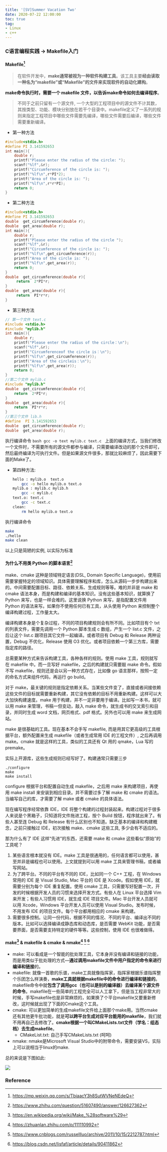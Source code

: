 ```yaml
---
title: '[SV]Summer Vacation Two'
date: 2020-07-22 12:00:00
toc: true
tag:
- Linux
- c++
---
```



### C语言编程实践 -> Makefile入门


#### Makefile[^1]

> 在软件开发中，**make通常被视为一种软件构建工具**。该工具主要**经由读取一种名为“makefile”或“Makefile”的文件来实现软件的自动化建构**。

**make命令执行时，需要一个 makefile 文件，以告诉make命令如何去编译程序**。

> 不同于之前只留有一个源文件, 一个大型的工程项目中的源文件不计其数，其按类型、功能、模块分别放在若干个目录中。makefile定义了一系列的规则来指定工程项目中哪些文件需要先编译，哪些文件需要后编译，哪些文件需要重新编译。


+ 第一种方法
```cpp
#include<stdio.h>
#define PI 3.141592653
int main(){
    double r;
    printf("Please enter the radius of the circle: ");
    scanf("%lf",&r);
    printf("Circumference of the circle is: ");
    printf("%lf\n",r*PI*2);
    printf("Area of the circle is: ");
    printf("%lf\n",r*r*PI);
    return 0;
}
```

+ 第二种方法
```cpp
#include<stdio.h>
#define PI 3.141592653
double  get_circumference(double r);
double  get_area(double r);
int main(){
    double r;
    printf("Please enter the radius of the circle ");
    scanf("%lf",&r);
    printf("Circumference of the circle is: ");
    printf("%lf\n",get_circumference(r));
    printf("Area of the circle is: ");
    printf("%lf\n",get_area(r));
    return 0;
}
double  get_circumference(double r){
     return  2*PI*r;
}
double  get_area(double r){
     return  PI*r*r;
}
```


+ 第三种方法
```cpp
// 第一个文件 text.c
#include <stdio.h>
#include "mylib.h"
int main(){
    double r;
    printf("Please enter the radius of the circle：\n");
    scanf("%lf",&r);
    printf("Circumferenceof the circle is：\n");
    printf("%lf\n",get_circumference(r));
    printf("Area of the circleis：\n");
    printf("%lf\n",get_area(r));
    return 0;
}
//第二个文件 mylib.c
#include "mylib.h"
double  get_circumference(double r){
    return  2*PI*r;
}
double  get_area(double r){
    return  PI*r*r;
}
//第三个文件 lib.h
#define  PI 3.141592653
double  get_circumference(double r);
double  get_area(double r);
```
执行编译命令
    ```bash
    gcc -o text mylib.c text.c
    ```
上面的编译方式，当我们修改一个文件时，不需要所有的源文件都参与编译，只需要编译改动的那个文件即可，然后最终编译为可执行文件。但是如果源文件很多，那就比较麻烦了，因此需要下面的Make了。


+ 第四种方法:

    ```bash
    hello : mylib.o  text.o
        gcc -o hello mylib.o text.o
    mylib.o : mylib.c mylib.h
        gcc -c mylib.c
    text.o: text.c
        gcc -c text.c
    clean:
        rm hello mylib.o text.o
    ```
执行编译命令
```bash
make
./hello
make clean
```

以上只是简陋的实例, 以实际为标准


#### 为什么不用类 Python 的脚本语言[^2]

make、cmake 这种是领域特定语言(DSL, Domain Specific Language)，使用前需要掌握特定的领域知识。具体需要理解程序和库，怎么从源码一步步构建出来的。中间需要配置目标、路径、依赖关系、生成规则等等。难的并非是 make 和 cmake 语法本身，而是构建和编译的基本知识。没有这些基本知识，就算换了 Python 来写，也是一样会难的。这里说换 Python 来写，是指配置文件用 Python 的语法来写。如果你不使用任何已有工具，从头使用 Python 来控制整个编译构建过程，工作量太大。

编译构建本身是个复杂过程，不同的项目构建规则会有所不同。比如项目有个 txt 的列表文件，需要先调用一个 Python 脚本生成 c 数组，产生一个 list.c 文件，之后让这个 list.c 跟项目其它文件一起编译。或者项目有 Debug 和 Release 两种设置，Debug 不优化，Release 使用 O3 优化。或者项目依赖一个第三方库，需要指定库的路径。

总需要某种方式来告诉构建工具，各种各样的规则。使用 make 工具，规则就写在 makefile 中。而一旦写好 makefile，之后的构建就只需要敲 make 命令。假如不写 makefile，规则还是会以另一种方式存在，比如像 go 语言那样，按照一定的命名方式来组件代码，再运行 go build。

对于 make，最关键的规则是指定依赖关系。当某些文件变了，直接或者间接依赖这些文件的目标就需要重新构建，其它没有依赖的目标不用重新构建。这样可以大大加快构建速度。make 用于构建，并不一定非要用于编译。比如写一本书，就可以用 make 来管理，书稿一但变动，敲入 make 命令，就生成书的交叉索引和目录，并同时生成 word 文档，网页格式、pdf 格式。另外也可以用 make 来生成网站。

make 是很基础的工具。现在基本不会手写 makefile, 而是用其它更高级的工具根据平台，额外配置来生成 makefile（或者生成常用 IDE 的工程文件）, 之后再调用 make。cmake 就是这样的工具，类似的工具还有 Qt 用的 qmake，Lua 写的 premake。

实际上开源库，这些生成规则已经写好了。构建通常只需要三步

```text
./configure
make
make install
```

configure 根据平台和配置自动生成 makefile，之后用 make 来构建项目，再使用 make install 来安装到相应目录。并不需要过多了解 make 和 cmake 的语法。当编写自己的库，才需要了解 make 或者 cmake 的具体语法。

现在编写程序经常依靠 IDE，IDE 将整个构建的过程封装起来。构建过程对于很多人来说是个黑箱子，只知道将文件拖进工程，按个 Build 按钮，程序就出来了。有些人甚至连 Debug 和 Release 有什么区别也不知道。缺乏基本的编译和构建概念，之前只接触过 IDE，初次接触 make、cmake 这些工具, 多少会有不适应的。

那为什么有了 IDE 这样“先进”的东西，还需要 make 和 cmake 这些看似“原始”的工具呢？

1. 某些语言根本就没有 IDE。make 工具是很通用的，任何语言都可以使用，甚至并非是编程也可以使用。上文就提到可以用 make 工具来管理书稿，或者编写网站。
2. 为了跨平台。不同的平台有不同的 IDE，比如同一个 C++ 工程，在 Windows 常用的 IDE 是 Visual Studio, Mac 平台的 IDE 是 Xcode。假如使用 IDE，就需要分别为每个 IDE 重复配置。使用 cmake 工具，只需要写好配置一次，开发的时候根据开发人员的习惯来选择开发方式。有些人在 Linux 平台选择 Vim 来开发；有些人习惯用 IDE，就生成 IDE 项目文件。Mac 平台开发人员就可以用 Xcode，Windows 平台开发人员可以使用 Visual Studio。发布时候，不用发布 IDE 的项目文件。每个平台都用相应的 cmake 来构建。
3. 需要很多控制。让同一份代码，根据不同的情况、不同的平台、编译出不同的版本。比如可以选择编译成静态库和动态库，是否需要 WebKit 功能，是否需要界面，是否需要支持特定的硬件等等。这些控制，使用 IDE 也很难做得。


#### make[^3] & makefile & cmake & nmake[^4] [^5] [^6]

+ make: 可以看成是一个智能的批处理工具，它本身并没有编译和链接的功能，而是用类似于批处理的方式—**通过调用makefile文件中用户指定的命令来进行编译和链接**的。
+ makefile: 就像一首歌的乐谱，make工具就像指挥家，指挥家根据乐谱指挥整个乐团怎么样演奏，**make工具就根据makefile中的命令进行编译和链接的**。makefile命令中就**包含了调用gcc（也可以是别的编译器）去编译某个源文件的命令**。makefile在一些简单的工程完全可以人工拿下，但是当工程非常大的时候，手写makefile也是非常麻烦的，如果换了个平台makefile又要重新修改，这时候就出现了下面的Cmake这个工具。
+ cmake: 可以更加简单的生成makefile文件给上面那个make用。当然cmake还有其他更牛批功能，就是**可以跨平台生成对应平台能用的makefile**，我们就不用再自己去修改了。**cmake根据一个叫CMakeLists.txt文件（学名：组态档）去生成makefile**。
  + CMakeList.txt: 自己手写CMakeLists.txt (呵呵)
+ nmake: nmake是Microsoft Visual Studio中的附带命令，需要安装VS，实际上可以说相当于linux的make.

总的来说是下图如此:

![](/img/program/c++make.png)




### Reference

[^1]:https://mp.weixin.qq.com/s/TbiaacY3h8SutWVNeNEdeQ
[^2]:https://www.zhihu.com/question/51607490/answer/126627362
[^3]:https://en.wikipedia.org/wiki/Make_%28software%29
[^4]:https://zhuanlan.zhihu.com/p/111110992
[^5]:https://www.cnblogs.com/russellluo/archive/2011/10/15/2212787.html
[^6]:https://blog.csdn.net/lisfaf/article/details/90411862